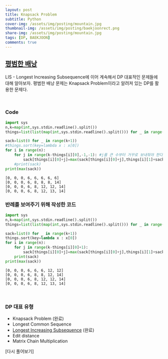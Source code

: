 ```yaml
---
layout: post
title: Knapsack Problem
subtitle: Python
cover-img: /assets/img/posting/mountain.jpg
thumbnail-img: /assets/img/posting/baekjoonrect.png
share-img: /assets/img/posting/mountain.jpg
tags: [DP, BAEKJOON]
comments: true
---
```


## [평범한 배낭](https://www.acmicpc.net/problem/12865)

LIS - Longest Increasing Subsequence에 이어 계속해서 DP 대표적인 문제들에 대해 알아보자.
평범한 배낭 문제는 Knapsack Problem이라고 알려져 있는 DP를 활용한 문제다.

<br>

### Code

```python
import sys
n,k=map(int,sys.stdin.readline().split())
things=list(list(map(int,sys.stdin.readline().split())) for _ in range(n))

sack=list(0 for _ in range(k+1))
#things.sort(key=lambda x : x[0])
for i in range(n):
    for j in range(k-things[i][0],-1,-1): #j를 큰 수부터 거꾸로 보내줘야 한다.
        sack[things[i][0]+j]=max(sack[things[i][0]+j],things[i][1]+sack[j])
    #print(sack)
print(max(sack))
```

```
[0, 0, 0, 6, 6, 6, 6, 6]
[0, 0, 0, 6, 8, 8, 8, 14]
[0, 0, 0, 6, 8, 12, 12, 14]
[0, 0, 0, 6, 8, 12, 13, 14]
```

### 반례를 보여주기 위해 작성한 코드

```python
import sys
n,k=map(int,sys.stdin.readline().split())
things=list(list(map(int,sys.stdin.readline().split())) for _ in range(n))

sack=list(0 for _ in range(k+1))
things.sort(key=lambda x : x[0])
for i in range(n):
    for j in range(k-things[i][0]+1):
        sack[things[i][0]+j]=max(sack[things[i][0]+j],things[i][1]+sack[j])
    print(sack)
print(max(sack))
```

```
[0, 0, 0, 6, 6, 6, 12, 12]
[0, 0, 0, 6, 8, 8, 12, 14]
[0, 0, 0, 6, 8, 12, 12, 14]
[0, 0, 0, 6, 8, 12, 13, 14]
```

<br>

### DP 대표 유형

- Knapsack Problem (완료)
- Longest Common Sequence
- [Longest Increasing Subsequence](https://youseop.github.io/2020-09-29-BAEKJOON-DP.1-LIS/) (완료)
- Edit distance
- Matrix Chain Multiplication

[다시 풀어보기]
<br>
<br>
